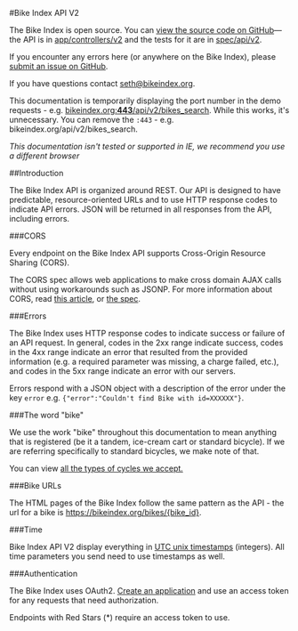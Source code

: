<a class="ref" id="ref_title">

#Bike Index API V2
  

The Bike Index is open source. You can [view the source code on GitHub](https://github.com/bikeindex/bike_index)&mdash;the API is in [app/controllers/v2](https://github.com/bikeindex/bike_index/tree/master/app/controllers/api/v2) and the tests for it are in [spec/api/v2](https://github.com/bikeindex/bike_index/tree/master/spec/api/v2).

If you encounter any errors here (or anywhere on the Bike Index), please [submit an issue on GitHub](https://github.com/bikeindex/bike_index/issues/new).

If you have questions contact [seth@bikeindex.org](mailto:seth@bikeindex.org").

This documentation is temporarily displaying the port number in the demo requests - e.g. [bikeindex.org:**443**/api/v2/bikes_search](https://bikeindex.org/api/v2/bikes_search). While this works, it's unnecessary. You can remove the `:443` - e.g. bikeindex.org/api/v2/bikes_search.

*This documentation isn't tested or supported in IE, we recommend you use a different browser*


<a class="ref" id="ref_introduction">
  
##Introduction

The Bike Index API is organized around REST. Our API is designed to have predictable, resource-oriented URLs and to use HTTP response codes to indicate API errors. JSON will be returned in all responses from the API, including errors.

<a class="ref" id="ref_cors">
  
###CORS

Every endpoint on the Bike Index API supports Cross-Origin Resource Sharing (CORS).

The CORS spec allows web applications to make cross domain AJAX calls without using workarounds such as JSONP. For more information about CORS, read [this article](http://www.nczonline.net/blog/2010/05/25/cross-domain-ajax-with-cross-origin-resource-sharing/), or [the spec](http://www.w3.org/TR/access-control/#simple-cross-origin-request-and-actual-r").

<a class="ref" id="ref_errors">

###Errors

The Bike Index uses HTTP response codes to indicate success or failure of an API request. In general, codes in the 2xx range indicate success, codes in the 4xx range indicate an error that resulted from the provided information (e.g. a required parameter was missing, a charge failed, etc.), and codes in the 5xx range indicate an error with our servers.

Errors respond with a JSON object with a description of the error under the key `error` e.g. `{"error":"Couldn't find Bike with id=XXXXXX"}`.


<a class="ref" id="ref_the_word_bike">
  
###The word "bike"

We use the work "bike" throughout this documentation to mean anything that is registered (be it a tandem, ice-cream cart or standard bicycle). If we are referring specifically to standard bicycles, we make note of that.

You can view <a href="#selections_GET_version_selections_cycle_types_format_get_2" class="scroll-link">all the types of cycles we accept.</a>


<a class="ref" id="ref_bike_urls">
  
###Bike URLs

The HTML pages of the Bike Index follow the same pattern as the API - the url for a bike is https://bikeindex.org/bikes/{bike_id}.


<a class="ref" id="ref_time">
  
###Time

Bike Index API V2 display everything in <a href="https://en.wikipedia.org/wiki/Unix_time" target="_blank">UTC unix timestamps</a> (integers). All time parameters you send need to use timestamps as well.

<a class="ref" id="ref_authentication">
  
###Authentication

The Bike Index uses OAuth2. <a href="#applications_list" class="scroll-link">Create an application</a> and use an access token for any requests that need authorization.

Endpoints with Red Stars (<span class="accstr">*</span>) require an access token to use.

<!-- <img alt="example of a protected endpoint" src="/assets/updated/documentation/protected_endpoint.png" class="protected-endpoint-img"> -->

